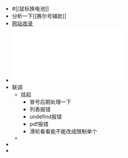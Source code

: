 - #[[鼠标换电池]]
- 分析一下[[赛尔号辅助]]
- [网站收录](https://liwengo.top/2019/10/11/google-search-console/)
- ![Python编程快速上手：让繁琐工作自动化 (Al Sweigart) (Z-Library).pdf](../assets/Python编程快速上手：让繁琐工作自动化_(Al_Sweigart)_(Z-Library)_1685510125704_0.pdf)
- 联调
	- 挂起
		- 冒号后期处理一下
		- 列表报错
		- undefind报错
		- pdf报错
		- 滑轮看看能不能改成限制单个
	-
-
-